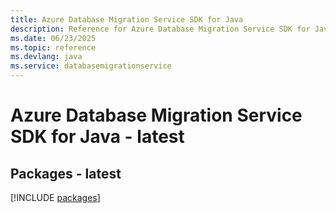 ```yaml
---
title: Azure Database Migration Service SDK for Java
description: Reference for Azure Database Migration Service SDK for Java
ms.date: 06/23/2025
ms.topic: reference
ms.devlang: java
ms.service: databasemigrationservice
---
```

# Azure Database Migration Service SDK for Java - latest
## Packages - latest
[!INCLUDE [packages](database-migration-service-index.md)]